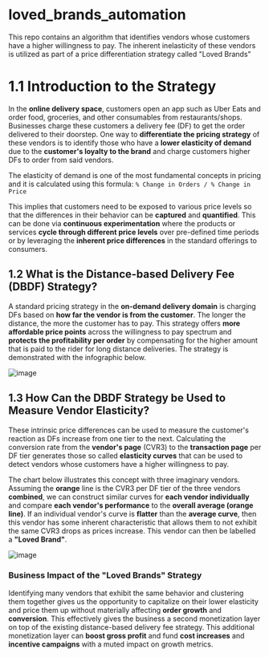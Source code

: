 # loved_brands_automation
This repo contains an algorithm that identifies vendors whose customers have a higher willingness to pay. The inherent inelasticity of these vendors is utilized as part of a price differentiation strategy called "Loved Brands"

# 1.1 Introduction to the Strategy
In the **online delivery space**, customers open an app such as Uber Eats and order food, groceries, and other consumables from restaurants/shops. Businesses charge these customers a delivery fee (DF) to get the order delivered to their doorstep. One way to **differentiate the pricing strategy** of these vendors is to identify those who have a **lower elasticity of demand** due to the **customer's loyalty to the brand** and charge customers higher DFs to order from said vendors.

The elasticity of demand is one of the most fundamental concepts in pricing and it is calculated using this formula:
```% Change in Orders / % Change in Price```

This implies that customers need to be exposed to various price levels so that the differences in their behavior can be **captured** and **quantified**. This can be done via **continuous experimentation** where the products or services **cycle through different price levels** over pre-defined time periods or by leveraging the **inherent price differences** in the standard offerings to consumers. 

## 1.2 What is the Distance-based Delivery Fee (DBDF) Strategy?
A standard pricing strategy in the **on-demand delivery domain** is charging DFs based on **how far the vendor is from the customer**. The longer the distance, the more the customer has to pay. This strategy offers **more affordable price points** across the willingness to pay spectrum and **protects the profitability per order** by compensating for the higher amount that is paid to the rider for long distance deliveries. The strategy is demonstrated with the infographic below.

![image](https://user-images.githubusercontent.com/98691360/193446308-474bf1ed-b61c-40ae-9e59-6ffbb3154c5e.png)

## 1.3 How Can the DBDF Strategy be Used to Measure Vendor Elasticity?
These intrinsic price differences can be used to measure the customer's reaction as DFs increase from one tier to the next. Calculating the conversion rate from the **vendor's page** (CVR3) to the **transaction page** per DF tier generates those so called **elasticity curves** that can be used to detect vendors whose customers have a higher willingness to pay. 

The chart below illustrates this concept with three imaginary vendors. Assuming the **orange** line is the CVR3 per DF tier of the three vendors **combined**, we can construct similar curves for **each vendor individually** and compare **each vendor's performance** to the **overall average (orange line)**. If an individual vendor's curve is **flatter** than the **average curve**, then this vendor has some inherent characteristic that allows them to not exhibit the same CVR3 drops as prices increase. This vendor can then be labelled a **"Loved Brand"**.

![image](https://user-images.githubusercontent.com/98691360/193446426-9d9a8954-5028-481d-b540-108f05cc78a3.png)

### Business Impact of the "Loved Brands" Strategy
Identifying many vendors that exhibit the same behavior and clustering them together gives us the opportunity to capitalize on their lower elasticity and price them up without materially affecting **order growth** and **conversion**. This effectively gives the business a second monetization layer on top of the existing distance-based delivery fee strategy. This additional monetization layer can **boost gross profit** and fund **cost increases** and **incentive campaigns** with a muted impact on growth metrics.

